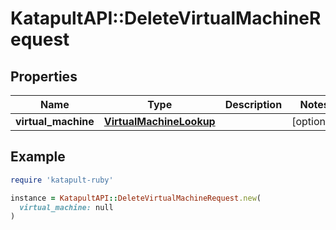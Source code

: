 # KatapultAPI::DeleteVirtualMachineRequest

## Properties

| Name | Type | Description | Notes |
| ---- | ---- | ----------- | ----- |
| **virtual_machine** | [**VirtualMachineLookup**](VirtualMachineLookup.md) |  | [optional] |

## Example

```ruby
require 'katapult-ruby'

instance = KatapultAPI::DeleteVirtualMachineRequest.new(
  virtual_machine: null
)
```

